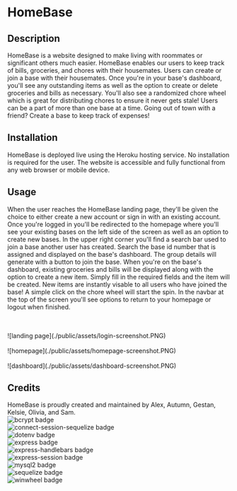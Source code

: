 # HomeBase

## Description
HomeBase is a website designed to make living with roommates or significant others much easier. HomeBase enables our users to keep track of bills, groceries, and chores with their housemates. Users can create or join a base with their housemates. Once you're in your base's dashboard, you'll see any outstanding items as well as the option to create or delete groceries and bills as necessary. You'll also see a randomized chore wheel which is great for distributing chores to ensure it never gets stale! Users can be a part of more than one base at a time. Going out of town with a friend? Create a base to keep track of expenses!

## Installation
HomeBase is deployed live using the Heroku hosting service. No installation is required for the user. The website is accessible and fully functional from any web browser or mobile device.

## Usage
When the user reaches the HomeBase landing page, they'll be given the choice to either create a new account or sign in with an existing account. Once you're logged in you'll be redirected to the homepage where you'll see your existing bases on the left side of the screen as well as an option to create new bases. In the upper right corner you'll find a search bar used to join a base another user has created. Search the base id number that is assigned and displayed on the base's dashboard. The group details will generate with a button to join the base. When you're on the base's dashboard, existing groceries and bills will be displayed along with the option to create a new item. Simply fill in the required fields and the item will be created. New items are instantly visable to all users who have joined the base! A simple click on the chore wheel will start the spin. In the navbar at the top of the screen you'll see options to return to your homepage or logout when finished.

</br>
</br>
![landing page](./public/assets/login-screenshot.PNG)
</br>
</br>
![homepage](./public/assets/homepage-screenshot.PNG)
</br>
</br>
![dashboard](./public/assets/dashboard-screenshot.PNG)

## Credits
HomeBase is proudly created and maintained by Alex, Autumn, Gestan, Kelsie, Olivia, and Sam.
</br>
![bcrypt badge](https://img.shields.io/badge/bcrypt-5.0.1-blue)
</br>
![connect-session-sequelize badge](https://img.shields.io/badge/connect--session--sequelize-7.1.4-blue)
</br>
![dotenv badge](https://img.shields.io/badge/dotenv-16.0.1-blue)
</br>
![express badge](https://img.shields.io/badge/express-4.18.1-blue)
</br>
![express-handlebars badge](https://img.shields.io/badge/express--handlebars-6.0.6-blue)
</br>
![express-session badge](https://img.shields.io/badge/express--session-1.17.3-blue)
</br>
![mysql2 badge](https://img.shields.io/badge/mysql2-2.3.3-blue)
</br>
![sequelize badge](https://img.shields.io/badge/sequelize-6.21.4-blue)
</br>
![winwheel badge](https://img.shields.io/badge/winwheel-1.0.1-blue)





